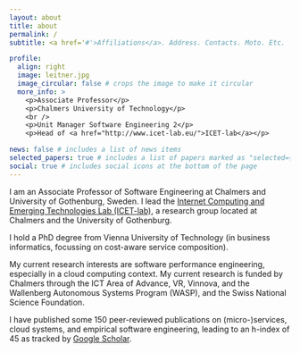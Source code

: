 ```yaml
---
layout: about
title: about
permalink: /
subtitle: <a href='#'>Affiliations</a>. Address. Contacts. Moto. Etc.

profile:
  align: right
  image: leitner.jpg
  image_circular: false # crops the image to make it circular
  more_info: >
    <p>Associate Professor</p>
    <p>Chalmers University of Technology</p>
    <br />
    <p>Unit Manager Software Engineering 2</p>
    <p>Head of <a href="http://www.icet-lab.eu/">ICET-lab</a></p>

news: false # includes a list of news items
selected_papers: true # includes a list of papers marked as "selected={true}"
social: true # includes social icons at the bottom of the page
---
```


I am an Associate Professor of Software Engineering at Chalmers and University of Gothenburg, Sweden. I lead the [Internet Computing and Emerging Technologies Lab (ICET-lab)](http://www.icet-lab.eu/), a research group located at Chalmers and the University of Gothenburg.

I hold a PhD degree from Vienna University of Technology (in business informatics, focussing on cost-aware service composition).

My current research interests are software performance engineering, especially in a cloud computing context. My current research is funded by Chalmers through the ICT Area of Advance, VR, Vinnova, and the Wallenberg Autonomous Systems Program (WASP), and the Swiss National Science Foundation.

I have published some 150 peer-reviewed publications on (micro-)services, cloud systems, and empirical software engineering, leading to an h-index of 45 as tracked by [Google Scholar](https://scholar.google.com/citations?user=wZ9f8CAAAAAJ&hl=en).
